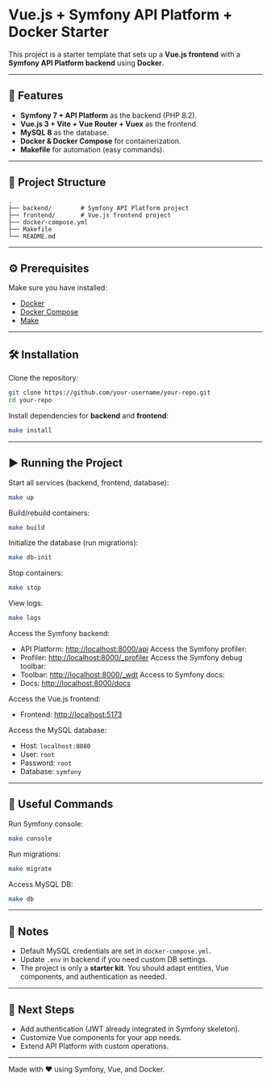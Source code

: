 # Vue.js + Symfony API Platform + Docker Starter

This project is a starter template that sets up a **Vue.js frontend** with a **Symfony API Platform backend** using **Docker**.

---

## 🚀 Features
- **Symfony 7 + API Platform** as the backend (PHP 8.2).
- **Vue.js 3 + Vite + Vue Router + Vuex** as the frontend.
- **MySQL 8** as the database.
- **Docker & Docker Compose** for containerization.
- **Makefile** for automation (easy commands).

---

## 📂 Project Structure
```
.
├── backend/        # Symfony API Platform project
├── frontend/       # Vue.js frontend project
├── docker-compose.yml
├── Makefile
└── README.md
```

---

## ⚙️ Prerequisites
Make sure you have installed:
- [Docker](https://docs.docker.com/get-docker/)
- [Docker Compose](https://docs.docker.com/compose/)
- [Make](https://www.gnu.org/software/make/)

---

## 🛠️ Installation

Clone the repository:
```bash
git clone https://github.com/your-username/your-repo.git
cd your-repo
```

Install dependencies for **backend** and **frontend**:

```bash
make install
```

---

## ▶️ Running the Project

Start all services (backend, frontend, database):
```bash
make up
```

Build/rebuild containers:
```bash
make build
```

Initialize the database (run migrations):
```bash
make db-init
```

Stop containers:
```bash
make stop
```

View logs:
```bash
make logs
```

Access the Symfony backend:
- API Platform: [http://localhost:8000/api](http://localhost:8000/api)
Access the Symfony profiler:
- Profiler: [http://localhost:8000/_profiler](http://localhost:8000/_profiler)
Access the Symfony debug toolbar:
- Toolbar: [http://localhost:8000/_wdt](http://localhost:8000/_wdt)
Access to Symfony docs:
- Docs: [http://localhost:8000/docs](http://localhost:8000/docs)

Access the Vue.js frontend:
- Frontend: [http://localhost:5173](http://localhost:5173)

Access the MySQL database:
- Host: `localhost:8080`
- User: `root`
- Password: `root`
- Database: `symfony`

---

## 🧹 Useful Commands

Run Symfony console:
```bash
make console
```

Run migrations:
```bash
make migrate
```

Access MySQL DB:
```bash
make db
```

---

## 📝 Notes
- Default MySQL credentials are set in `docker-compose.yml`.
- Update `.env` in backend if you need custom DB settings.
- The project is only a **starter kit**. You should adapt entities, Vue components, and authentication as needed.

---

## 📖 Next Steps
- Add authentication (JWT already integrated in Symfony skeleton).
- Customize Vue components for your app needs.
- Extend API Platform with custom operations.

---
Made with ❤️ using Symfony, Vue, and Docker.